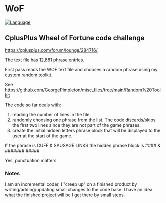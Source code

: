 # WoF

[![Language](https://img.shields.io/badge/Language%20-C++-blue.svg)](https://github.com/GeorgePimpleton/Win32-games/)

## CplusPlus Wheel of Fortune code challenge

https://cplusplus.com/forum/lounge/284716/

The text file has 12,881 phrase entries.

First pass reads the WOF text file and chooses a random phrase using my custom random toolkit.

See https://github.com/GeorgePimpleton/misc_files/tree/main/Random%20Toolkit

The code so far deals with:

1. reading the number of lines in the file
2. randomly choosing one phrase from the list.  The code discards/skips the first two lines since they are not part of the game phrases.
3. create the initial hidden letters phrase block that will be displayed to the user at the start of the game.

If the phrase is CUFF & SAUSAGE LINKS the hidden phrase block is #### & ####### #####

Yes, punctuation matters.

### Notes

I am an incremental coder, I "creep up" on a finished product by writing/adding/updating small changes to the code base.  I have an idea what the finished project will be I get there by small steps.
